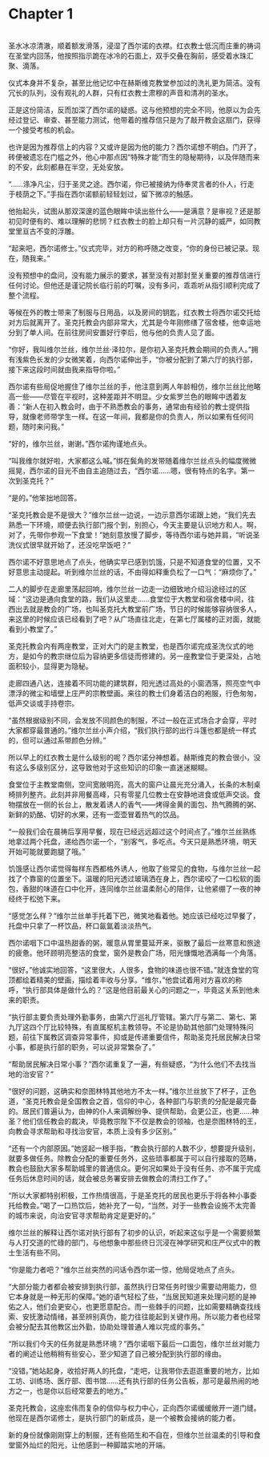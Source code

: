 # Chapter 1

<br>
圣水冰凉清澈，顺着额发滑落，浸湿了西尔诺的衣襟。红衣教士低沉而庄重的祷词在圣堂内回荡，他按照指示跪在冰冷的石面上，双手交叠在胸前，感受着水珠汇聚、滴落。

仪式本身并不复杂，甚至比他记忆中在赫斯维克教堂参加过的洗礼更为简洁。没有冗长的队列，没有观礼的人群，只有红衣教士肃穆的声音和清冽的圣水。

正是这份简洁，反而加深了西尔诺的疑惑。这与他预想的完全不同，他原以为会先经过登记、审查、甚至能力测试，他带着的推荐信只是为了敲开教会这扇门，获得一个接受考核的机会。

也许是因为推荐信上的内容？又或许是因为他的能力？西尔诺想不明白。门开了，砖便被遗忘在门槛之外，他心中那点因“特殊才能”而生的隐秘期待，以及伴随而来的不安，此刻都悬在半空，无处安放。

“……涤净凡尘，归于圣灵之途。西尔诺，你已被接纳为侍奉灵言者的仆人，行走于枝荫之下。”手指在西尔诺额前轻轻划过，留下微凉的触感。

他抬起头，试图从那双深邃的蓝色眼眸中读出些什么——是满意？是审视？还是那初见时便有的、难以理解的悲悯？红衣教士的脸上却只有一片沉静的威严，如同教堂里亘古不变的浮雕。

“起来吧，西尔诺修士。”仪式完毕，对方的称呼随之改变，“你的身份已被记录。现在，随我来。”

没有预想中的盘问，没有能力展示的要求，甚至没有对那封至关重要的推荐信进行任何讨论。但他还是谨记院长临行前的叮嘱，没有多问，乖乖听从指引顺利完成了整个流程。

等候在外的教士带来了制服与日用品，以及房间的钥匙，红衣教士将西尔诺交托给对方后就离开了。圣克托教会内部非常大，尤其是今年刚修缮了宿舍楼，他幸运地分到了单人间。在前往房间安置好行李后，他与他的负责人见了面。

“你好，我叫维尔兰丝，维尔兰丝·泽拉尔，是你初入圣克托教会期间的负责人。”拥有浅紫色长发的少女微笑着，向西尔诺伸出手，“你被分配到了第六厅的执行部，接下来这段时间就由我来指导你啦。”

西尔诺有些局促地握住了维尔兰丝的手，他注意到两人年龄相仿，维尔兰丝比他略高一些——尽管在平视时，这种差距并不明显。少女紫罗兰色的眼眸中透着友善：“新人在初入教会时，由于不熟悉教会的事务，通常由有经验的教士提供指导，就像老师带学生一样。在这一年间，我都是你的负责人，所以如果有任何问题，随时来问我。”

“好的，维尔兰丝，谢谢。”西尔诺拘谨地点头。

“叫我维尔就好啦，大家都这么喊。”绑在鬓角的发带随着维尔兰丝点头的幅度微微摇晃，西尔诺的目光不由自主追随过去，“西尔诺……嗯，很有特点的名字。第一次到圣克托？”

“是的。”他笨拙地回答。

“圣克托教会是不是很大？”维尔兰丝一边说，一边示意西尔诺跟上她，“我们先去熟悉一下环境，顺便去执行部门报个到，别担心，今天主要是认识地方和人。啊，对了，先带你参观一下食堂！”她刻意放慢了脚步，等待西尔诺与她并肩，“听说圣洗仪式很早就开始了，还没吃早饭吧？”

西尔诺不好意思地点了点头，他确实早已感到饥饿，只是不知道食堂的位置，又不好意思主动提起。听到维尔兰丝的话，不由得如释重负松了一口气：“麻烦你了。”

二人的脚步在走廊里荡起回响，维尔兰丝一边走一边细致地介绍沿途经过的区域：“这边是通向食堂的路，我们从这里走……食堂位于大教堂和宿舍楼中间，往西出去就是教会的广场，也叫圣克托大教堂前广场，节日的时候能够容纳很多人，来这里的时候应该已经看到了吧？从广场直往北走，在第七厅属楼的正对面，就能看到小教堂了。”

圣克托教会内有两座教堂，正对大门的是主教堂，也是西尔诺完成圣洗仪式的地方，是如今的教宗继位后为容纳更多信徒而修建的。另一座教堂位于更深处，占地面积较小，显得更为隐秘。

走廊四通八达，连接着不同功能的建筑群，阳光透过高处的小窗洒落，照亮空气中漂浮的微尘和墙壁上庄严的宗教壁画。来往的教士们身着洁白的袍服，行色匆匆，低声交谈或手持卷宗。

“虽然根据级别不同，会发放不同颜色的制服，不过一般在正式场合才会穿，平时大家都穿最普通的。”维尔兰丝小声介绍，“我们执行部的出行斗篷也都是统一样式的，但可以通过系带颜色分辨。”

所以早上的红衣教士是什么级别的呢？西尔诺分神想着。赫斯维克的教会很小，没有这么多级别区分，这导致他对于这些知识的印象一直迷迷糊糊。

食堂位于主教堂南侧，空间宽敞明亮，高大的窗户让晨光充分涌入，长条的木制桌椅排列整齐。此刻并非用餐高峰，只有零星几位教士在安静地进食或低声交谈。食物摆放在一侧的长台上，散发着诱人的香气——烤得金黄的面包、热气腾腾的粥、新鲜的奶酪、切好的水果，还有一壶壶冒着热气的饮品。

“一般我们会在晨祷后享用早餐，现在已经远远超过这个时间点了。”维尔兰丝熟练地拿过两个托盘，递给西尔诺一个，“别客气，多吃点。今天只是熟悉环境，明天开始可能就要跑腿了哦。”

饥饿感让西尔诺觉得每样东西都格外诱人，他取了些常见的食物，与维尔兰丝一起找了个靠窗的位置坐下。温暖的阳光透过玻璃洒在身上，西尔诺咬了一口松软的面包，香甜的味道在口中化开，连同维尔兰丝温柔耐心的陪伴，让他紧绷了一夜的神经终于松弛下来。

“感觉怎么样？”维尔兰丝单手托着下巴，微笑地看着他。她应该已经吃过早餐了，托盘中只拿了一杯饮品，杯口氤氲着淡淡热气。

西尔诺咽下口中温热甜香的粥，暖意从胃里蔓延开来，驱散了最后一丝寒意和旅途的疲惫。他环顾明亮整洁的食堂，窗外是教会广场，阳光慷慨地洒满每一个角落。

“很好。”他诚实地回答，“这里很大，人很多，食物的味道也很不错。”就连食堂的穹顶都绘着精美的壁画，描绘着丰收与分享。“维尔，”他尝试着用对方喜欢的称呼，“执行部具体是做什么的？”这是他目前最关心的问题之一，毕竟这关系到他未来的职责。

“执行部主要负责处理外勤事务，由第六厅巡礼厅管辖。第六厅与第二、第七、第九厅这四个厅比较特殊，有直属枢机主教领导。不论是协助其他部门处理特殊问题，前往下属教区调查异常事件，抑或是传递重要信件，帮助圣克托居民解决日常小事，都是执行部的职务，可以说非常繁杂了。”

“帮助居民解决日常小事？”西尔诺重复了一遍，有些疑惑，“为什么他们不去找当地的治安官？”

“很好的问题，这确实和奈图林特其他地方不太一样。”维尔兰丝放下了杯子，正色道，“圣克托教会是全国教会之首，信仰的中心，各种部门与职责的分配是最完备的。居民们普遍认为，由神的仆人来调解纷争、提供帮助，会更公正，也更……神圣？他们信任教会的裁决，毕竟教宗陛下不仅是教会的领袖，也是奈图林特的王，向教会寻求帮助和寻找治安官，本质上没有多少区别。”

“还有一个内部原因。”她竖起一根手指，“教会执行部的人数不少，想要提升级别，就要多做任务。除教会分配的重要任务外，这些琐事都属于可以自行接取的范畴，教会也鼓励大家多帮助城里的普通信众。更何况如果处于没有任务、亦不属于完成任务后休息时间的话，就会被总务署安排去做教会的清扫工作了。”

“所以大家都特别积极，工作热情很高，于是圣克托的居民也更乐于将各种小事委托给教会。”喝了一口热饮后，她补充了一句，“当然，对于一些教会设施不太完善的城市来说，向治安官寻求帮助肯定是更好的。”

维尔兰丝的解释让西尔诺对执行部有了初步的认识，听起来这似乎是一个需要频繁与人打交道的忙碌的部门，与他想象中那些终日沉浸在神学研究和庄严仪式中的教士生活有些不同。

“你是能力者吧？”维尔兰丝突然的问话令西尔诺一惊，他局促地点了点头。

“大部分能力者都会被安排到执行部，虽然执行日常任务时很少需要动用能力，但它本身就是一种无形的保障。”她的语气轻松了些，“当居民知道来处理问题的是神佑之人，他们会更安心，也更愿意配合。而一些棘手的问题，比如需要精确查找线索、安抚激动情绪，甚至辨别真伪，能力往往能起到关键作用。所以能力者也经常会被分配去其他教区出外勤，协助处理普通人难以完成的事务。”

“所以我们今天的任务就是熟悉环境？”西尔诺咽下最后一口面包，维尔兰丝对能力者的阐述让他稍稍有些安心，至少知道了自己被分配到执行部的缘由。

“没错。”她站起身，收拾好两人的托盘，“走吧，让我带你去逛逛重要的地方，比如工坊、训练场、医疗部、图书馆……还有执行部的任务公告板，那可是最热闹的地方之一，也是你以后经常要去的地方。”

圣克托教会，这座宏伟而复杂的信仰与权力中心，正向西尔诺缓缓敞开一道门缝。他现在是西尔诺修士，是执行部门的新成员，是一个被教会接纳的能力者。

新的身份就像刚刚穿上的制服，还有些陌生和不自在，但维尔兰丝温柔的引导和食堂窗外灿烂的阳光，让他感到一种脚踏实地的开端。
